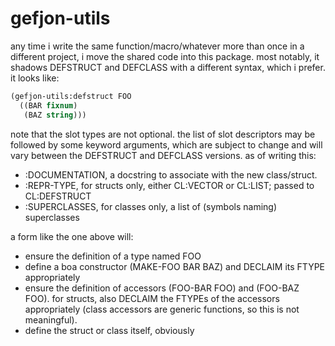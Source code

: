 # gefjon-utils

any time i write the same function/macro/whatever more than once in a different
project, i move the shared code into this package. most notably, it shadows
DEFSTRUCT and DEFCLASS with a different syntax, which i prefer. it looks like:

```lisp
(gefjon-utils:defstruct FOO
  ((BAR fixnum)
   (BAZ string)))
```

note that the slot types are not optional. the list of slot descriptors may be
followed by some keyword arguments, which are subject to change and will vary
between the DEFSTRUCT and DEFCLASS versions. as of writing this:

- :DOCUMENTATION, a docstring to associate with the new class/struct.
- :REPR-TYPE, for structs only, either CL:VECTOR or CL:LIST; passed to
  CL:DEFSTRUCT
- :SUPERCLASSES, for classes only, a list of (symbols naming) superclasses

a form like the one above will:

- ensure the definition of a type named FOO
- define a boa constructor (MAKE-FOO BAR BAZ) and DECLAIM its FTYPE
  appropriately
- ensure the definition of accessors (FOO-BAR FOO) and (FOO-BAZ FOO). for
  structs, also DECLAIM the FTYPEs of the accessors appropriately (class
  accessors are generic functions, so this is not meaningful).
- define the struct or class itself, obviously
